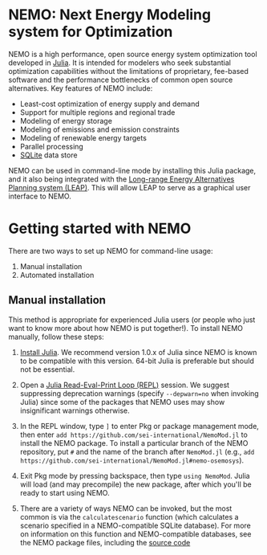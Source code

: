# NEMO: **N**ext **E**nergy **M**odeling system for **O**ptimization

NEMO is a high performance, open source energy system optimization tool developed in [Julia](https://julialang.org/).  It is intended for modelers who seek substantial optimization capabilities without the limitations of proprietary, fee-based software and the performance bottlenecks of common open source alternatives. Key features of NEMO include:

- Least-cost optimization of energy supply and demand
- Support for multiple regions and regional trade
- Modeling of energy storage
- Modeling of emissions and emission constraints
- Modeling of renewable energy targets
- Parallel processing
- [SQLite](https://www.sqlite.org/) data store

NEMO can be used in command-line mode by installing this Julia package, and it also being integrated with the [Long-range Energy Alternatives Planning system (LEAP)](https://www.energycommunity.org/). This will allow LEAP to serve as a graphical user interface to NEMO.

# Getting started with NEMO

There are two ways to set up NEMO for command-line usage:

1. Manual installation
2. Automated installation

## Manual installation

This method is appropriate for experienced Julia users (or people who just want to know more about how NEMO is put together!). To install NEMO manually, follow these steps:

1. [Install Julia](https://julialang.org/downloads/). We recommend version 1.0.x of Julia since NEMO is known to be compatible with this version. 64-bit Julia is preferable but should not be essential.

2. Open a [Julia Read-Eval-Print Loop (REPL)](https://docs.julialang.org/en/v1/stdlib/REPL/#The-Julia-REPL-1) session. We suggest suppressing deprecation warnings (specify `--depwarn=no` when invoking Julia) since some of the packages that NEMO uses may show insignificant warnings otherwise.

3. In the REPL window, type `]` to enter Pkg or package management mode, then enter `add https://github.com/sei-international/NemoMod.jl` to install the NEMO package. To install a particular branch of the NEMO repository, put `#` and the name of the branch after `NemoMod.jl` (e.g., `add https://github.com/sei-international/NemoMod.jl#nemo-osemosys`).

4. Exit Pkg mode by pressing backspace, then type `using NemoMod`. Julia will load (and may precompile) the new package, after which you'll be ready to start using NEMO.

5. There are a variety of ways NEMO can be invoked, but the most common is via the `calculatescenario` function (which calculates a scenario specified in a NEMO-compatible SQLite database). For more on information on this function and NEMO-compatible databases, see the NEMO package files, including the [source code](src)
